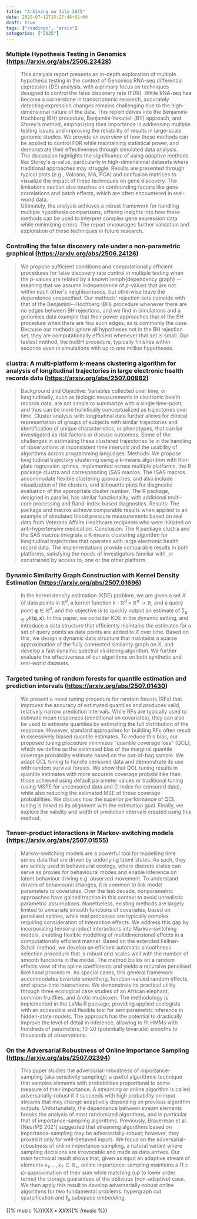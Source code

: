 ```yaml
---
title: "ArXiving on July 2025"
date: 2025-07-12T15:27:46+02:00
draft: true
tags: ["readings", "arxiv"]
categories: ["2025"]
---
```


### Multiple Hypothesis Testing in Genomics (https://arxiv.org/abs/2506.23428)

> This analysis report presents an in-depth exploration of multiple hypothesis
> testing in the context of Genomics RNA-seq differential expression (DE)
> analysis, with a primary focus on techniques designed to control the false
> discovery rate (FDR). While RNA-seq has become a cornerstone in transcriptomic
> research, accurately detecting expression changes remains challenging due to
> the high-dimensional nature of the data. This report delves into the
> Benjamini-Hochberg (BH) procedure, Benjamini-Yekutieli (BY) approach, and
> Storey's method, emphasizing their importance in addressing multiple testing
> issues and improving the reliability of results in large-scale genomic studies.
> We provide an overview of how these methods can be applied to control FDR while
> maintaining statistical power, and demonstrate their effectiveness through
> simulated data analysis.<br>
> The discussion highlights the significance of using adaptive methods like
> Storey's q-value, particularly in high-dimensional datasets where traditional
> approaches may struggle. Results are presented through typical plots (e.g.,
> Volcano, MA, PCA) and confusion matrices to visualize the impact of these
> techniques on gene discovery. The limitations section also touches on
> confounding factors like gene correlations and batch effects, which are often
> encountered in real-world data.<br>
> Ultimately, the analysis achieves a robust framework for handling multiple
> hypothesis comparisons, offering insights into how these methods can be used to
> interpret complex gene expression data while minimizing errors. The report
> encourages further validation and exploration of these techniques in future
> research.


### Controlling the false discovery rate under a non-parametric graphical (https://arxiv.org/abs/2506.24126)

> We propose sufficient conditions and computationally efficient procedures for
> false discovery rate control in multiple testing when the $p$-values are
> related by a known \emph{dependency graph} -- meaning that we assume
> independence of $p$-values that are not within each other's neighborhoods, but
> otherwise leave the dependence unspecified. Our methods' rejection sets
> coincide with that of the Benjamini--Hochberg (BH) procedure whenever there are
> no edges between BH rejections, and we find in simulations and a genomics data
> example that their power approaches that of the BH procedure when there are few
> such edges, as is commonly the case. Because our methods ignore all hypotheses
> not in the BH rejection set, they are computationally efficient whenever that
> set is small. Our fastest method, the IndBH procedure, typically finishes
> within seconds even in simulations with up to one million hypotheses.


### clustra: A multi-platform k-means clustering algorithm for analysis of longitudinal trajectories in large electronic health records data (https://arxiv.org/abs/2507.00962)

> Background and Objective: Variables collected over time, or longitudinally,
> such as biologic measurements in electronic health records data, are not simple
> to summarize with a single time-point, and thus can be more holistically
> conceptualized as trajectories over time. Cluster analysis with longitudinal
> data further allows for clinical representation of groups of subjects with
> similar trajectories and identification of unique characteristics, or
> phenotypes, that can be investigated as risk factors or disease outcomes. Some
> of the challenges in estimating these clustered trajectories lie in the
> handling of observations at inconsistent time intervals and the usability of
> algorithms across programming languages.
> Methods: We propose longitudinal trajectory clustering using a k-means
> algorithm with thin-plate regression splines, implemented across multiple
> platforms, the R package clustra and corresponding \SAS macros. The \SAS macros
> accommodate flexible clustering approaches, and also include visualization of
> the clusters, and silhouette plots for diagnostic evaluation of the appropriate
> cluster number. The R package, designed in parallel, has similar functionality,
> with additional multi-core processing and Rand-index-based diagnostics.
> Results: The package and macros achieve comparable results when applied to an
> example of simulated blood pressure measurements based on real data from
> Veterans Affairs Healthcare recipients who were initiated on anti-hypertensive
> medication.
> Conclusion: The R package clustra and the SAS macros integrate a K-means
> clustering algorithm for longitudinal trajectories that operates with large
> electronic health record data. The implementations provide comparable results
> in both platforms, satisfying the needs of investigators familiar with, or
> constrained by access to, one or the other platform.

### Dynamic Similarity Graph Construction with Kernel Density Estimation (https://arxiv.org/abs/2507.01696)

> In the kernel density estimation (KDE) problem, we are given a set $X$ of
> data points in $\mathbb{R}^d$, a kernel function $k: \mathbb{R}^d \times
> \mathbb{R}^d \rightarrow \mathbb{R}$, and a query point $\mathbf{q} \in
> \mathbb{R}^d$, and the objective is to quickly output an estimate of
> $\sum_{\mathbf{x} \in X} k(\mathbf{q}, \mathbf{x})$. In this paper, we consider
> $\textsf{KDE}$ in the dynamic setting, and introduce a data structure that
> efficiently maintains the estimates for a set of query points as data points
> are added to $X$ over time. Based on this, we design a dynamic data structure
> that maintains a sparse approximation of the fully connected similarity graph
> on $X$, and develop a fast dynamic spectral clustering algorithm. We further
> evaluate the effectiveness of our algorithms on both synthetic and real-world
> datasets.

### Targeted tuning of random forests for quantile estimation and prediction intervals (https://arxiv.org/abs/2507.01430)

> We present a novel tuning procedure for random forests (RFs) that improves
> the accuracy of estimated quantiles and produces valid, relatively narrow
> prediction intervals. While RFs are typically used to estimate mean responses
> (conditional on covariates), they can also be used to estimate quantiles by
> estimating the full distribution of the response. However, standard approaches
> for building RFs often result in excessively biased quantile estimates. To
> reduce this bias, our proposed tuning procedure minimizes "quantile coverage
> loss" (QCL), which we define as the estimated bias of the marginal quantile
> coverage probability estimate based on the out-of-bag sample. We adapt QCL
> tuning to handle censored data and demonstrate its use with random survival
> forests. We show that QCL tuning results in quantile estimates with more
> accurate coverage probabilities than those achieved using default parameter
> values or traditional tuning (using MSPE for uncensored data and C-index for
> censored data), while also reducing the estimated MSE of these coverage
> probabilities. We discuss how the superior performance of QCL tuning is linked
> to its alignment with the estimation goal. Finally, we explore the validity and
> width of prediction intervals created using this method.

### Tensor-product interactions in Markov-switching models (https://arxiv.org/abs/2507.01555)

> Markov-switching models are a powerful tool for modelling time series data
> that are driven by underlying latent states. As such, they are widely used in
> behavioural ecology, where discrete states can serve as proxies for behavioural
> modes and enable inference on latent behaviour driving e.g. observed movement.
> To understand drivers of behavioural changes, it is common to link model
> parameters to covariates. Over the last decade, nonparametric approaches have
> gained traction in this context to avoid unrealistic parametric assumptions.
> Nonetheless, existing methods are largely limited to univariate smooth
> functions of covariates, based on penalised splines, while real processes are
> typically complex requiring consideration of interaction effects. We address
> this gap by incorporating tensor-product interactions into Markov-switching
> models, enabling flexible modelling of multidimensional effects in a
> computationally efficient manner. Based on the extended Fellner-Schall method,
> we develop an efficient automatic smoothness selection procedure that is robust
> and scales well with the number of smooth functions in the model. The method
> builds on a random effects view of the spline coefficients and yields a
> recursive penalised likelihood procedure. As special cases, this general
> framework accommodates bivariate smoothing, function-valued random effects, and
> space-time interactions. We demonstrate its practical utility through three
> ecological case studies of an African elephant, common fruitflies, and Arctic
> muskoxen. The methodology is implemented in the LaMa R package, providing
> applied ecologists with an accessible and flexible tool for semiparametric
> inference in hidden-state models. The approach has the potential to drastically
> improve the level of detail in inference, allowing to fit HMMs with hundreds of
> parameters, 10-20 (potentially bivariate) smooths to thousands of observations.

### On the Adversarial Robustness of Online Importance Sampling (https://arxiv.org/abs/2507.02394)

> This paper studies the adversarial-robustness of importance-sampling (aka
> sensitivity sampling); a useful algorithmic technique that samples elements
> with probabilities proportional to some measure of their importance. A
> streaming or online algorithm is called adversarially-robust if it succeeds
> with high probability on input streams that may change adaptively depending on
> previous algorithm outputs. Unfortunately, the dependence between stream
> elements breaks the analysis of most randomized algorithms, and in particular
> that of importance-sampling algorithms. Previously, Braverman et al. [NeurIPS
> 2021] suggested that streaming algorithms based on importance-sampling may be
> adversarially-robust; however, they proved it only for well-behaved inputs.
>  We focus on the adversarial-robustness of online importance-sampling, a
> natural variant where sampling decisions are irrevocable and made as data
> arrives. Our main technical result shows that, given as input an adaptive
> stream of elements $x_1,\ldots,x_T\in \mathbb{R}_+$, online importance-sampling
> maintains a $(1\pm\epsilon)$-approximation of their sum while matching (up to
> lower order terms) the storage guarantees of the oblivious (non-adaptive) case.
> We then apply this result to develop adversarially-robust online algorithms for
> two fundamental problems: hypergraph cut sparsification and $\ell_p$ subspace
> embedding.

{{% music %}}XXX • _XXX_{{% /music %}}
